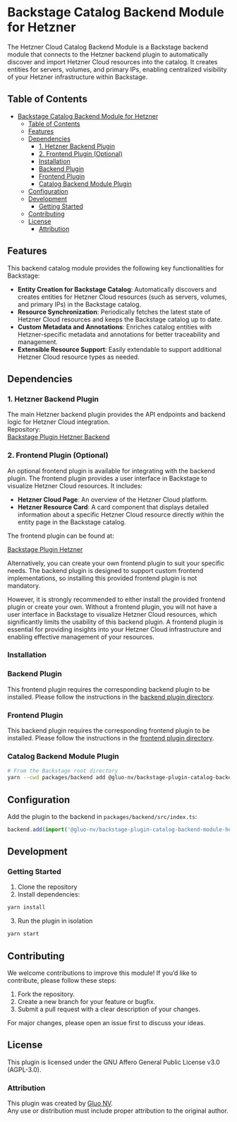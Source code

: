 # Backstage Catalog Backend Module for Hetzner

The Hetzner Cloud Catalog Backend Module is a Backstage backend module that connects to the Hetzner backend plugin to automatically discover and import Hetzner Cloud resources into the catalog. It creates entities for servers, volumes, and primary IPs, enabling centralized visibility of your Hetzner infrastructure within Backstage.

## Table of Contents

- [Backstage Catalog Backend Module for Hetzner](#backstage-catalog-backend-module-for-hetzner)
  - [Table of Contents](#table-of-contents)
  - [Features](#features)
  - [Dependencies](#dependencies)
    - [1. Hetzner Backend Plugin](#1-hetzner-backend-plugin)
    - [2. Frontend Plugin (Optional)](#2-frontend-plugin-optional)
    - [Installation](#installation)
    - [Backend Plugin](#backend-plugin)
    - [Frontend Plugin](#frontend-plugin)
    - [Catalog Backend Module Plugin](#catalog-backend-module-plugin)
  - [Configuration](#configuration)
  - [Development](#development)
    - [Getting Started](#getting-started)
  - [Contributing](#contributing)
  - [License](#license)
    - [Attribution](#attribution)

## Features

This backend catalog module provides the following key functionalities for Backstage:

- **Entity Creation for Backstage Catalog**: Automatically discovers and creates entities for Hetzner Cloud resources (such as servers, volumes, and primary IPs) in the Backstage catalog.
- **Resource Synchronization**: Periodically fetches the latest state of Hetzner Cloud resources and keeps the Backstage catalog up to date.
- **Custom Metadata and Annotations**: Enriches catalog entities with Hetzner-specific metadata and annotations for better traceability and management.
- **Extensible Resource Support**: Easily extendable to support additional Hetzner Cloud resource types as needed.

## Dependencies

### 1. Hetzner Backend Plugin

The main Hetzner backend plugin provides the API endpoints and backend logic for Hetzner Cloud integration.  
Repository:  
[Backstage Plugin Hetzner Backend](../hetzner-backend/README.md)

### 2. Frontend Plugin (Optional)

An optional frontend plugin is available for integrating with the backend plugin. The frontend plugin provides a user interface in Backstage to visualize Hetzner Cloud resources. It includes:

- **Hetzner Cloud Page**: An overview of the Hetzner Cloud platform.
- **Hetzner Resource Card**: A card component that displays detailed information about a specific Hetzner Cloud resource directly within the entity page in the Backstage catalog.

The frontend plugin can be found at:

[Backstage Plugin Hetzner](../hetzner/README.md)

Alternatively, you can create your own frontend plugin to suit your specific needs. The backend plugin is designed to support custom frontend implementations, so installing this provided frontend plugin is not mandatory.

However, it is strongly recommended to either install the provided frontend plugin or create your own. Without a frontend plugin, you will not have a user interface in Backstage to visualize Hetzner Cloud resources, which significantly limits the usability of this backend plugin. A frontend plugin is essential for providing insights into your Hetzner Cloud infrastructure and enabling effective management of your resources.

### Installation

### Backend Plugin

This frontend plugin requires the corresponding backend plugin to be installed. Please follow the instructions in the [backend plugin directory](../hetzner-backend/README.md).

### Frontend Plugin

This backend plugin requires the corresponding frontend plugin to be installed. Please follow the instructions in the [frontend plugin directory](../hetzner/README.md).

### Catalog Backend Module Plugin

```bash
# From the Backstage root directory
yarn --cwd packages/backend add @gluo-nv/backstage-plugin-catalog-backend-module-hetzner
```

## Configuration

Add the plugin to the backend in `packages/backend/src/index.ts`:

```typescript
backend.add(import('@gluo-nv/backstage-plugin-catalog-backend-module-hetzner'));
```

## Development

### Getting Started

1. Clone the repository
2. Install dependencies:

```bash
yarn install
```

3. Run the plugin in isolation

```bash
yarn start
```

## Contributing

We welcome contributions to improve this module! If you’d like to contribute, please follow these steps:

1. Fork the repository.
2. Create a new branch for your feature or bugfix.
3. Submit a pull request with a clear description of your changes.

For major changes, please open an issue first to discuss your ideas.

## License

This plugin is licensed under the GNU Affero General Public License v3.0 (AGPL-3.0).

### Attribution

This plugin was created by [Gluo NV](https://gluo.be).  
Any use or distribution must include proper attribution to the original author.
